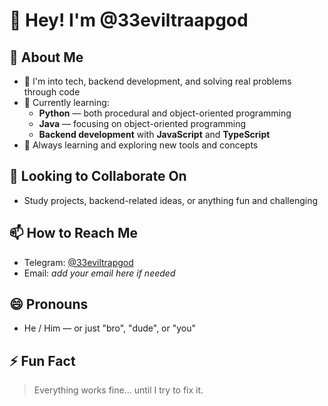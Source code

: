 # 👋 Hey! I'm @33eviltraapgod

## 🚀 About Me
- 👀 I'm into tech, backend development, and solving real problems through code
- 🌱 Currently learning:
  - **Python** — both procedural and object-oriented programming
  - **Java** — focusing on object-oriented programming
  - **Backend development** with **JavaScript** and **TypeScript**
- 🧠 Always learning and exploring new tools and concepts

## 🤝 Looking to Collaborate On
- Study projects, backend-related ideas, or anything fun and challenging

## 📫 How to Reach Me
- Telegram: [@33eviltrapgod](https://t.me/user?id=1199971207)
- Email: *add your email here if needed*

## 😄 Pronouns
- He / Him — or just "bro", "dude", or "you"

## ⚡ Fun Fact
> Everything works fine... until I try to fix it.
